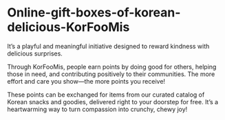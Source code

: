 # Online-gift-boxes-of-korean-delicious-KorFooMis

It’s a playful and meaningful initiative designed to reward kindness with delicious surprises.

Through KorFooMis, people earn points by doing good for others, helping those in need, and contributing positively to their communities. The more effort and care you show—the more points you receive!

These points can be exchanged for items from our curated catalog of Korean snacks and goodies, delivered right to your doorstep for free. It’s a heartwarming way to turn compassion into crunchy, chewy joy!
